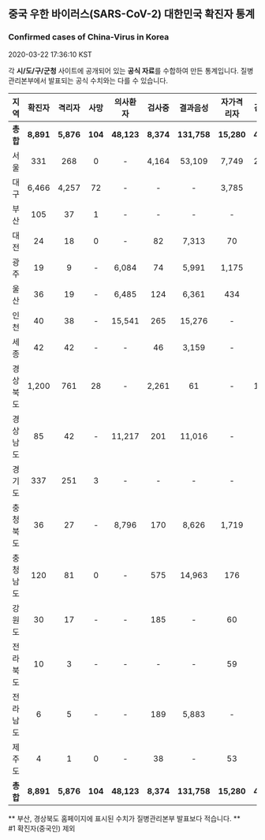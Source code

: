 
## 중국 우한 바이러스(SARS-CoV-2) 대한민국 확진자 통계
### Confirmed cases of China-Virus in Korea
2020-03-22 17:36:10 KST

각 **시/도/구/군청** 사이트에 공개되어 있는 **공식 자료**를 수합하여 만든 통계입니다.
질병관리본부에서 발표되는 공식 수치와는 다를 수 있습니다.


|  지역  | 확진자 |  격리자  |  사망  |  의사환자  |  검사중  |  결과음성  |  자가격리자  |  감시중  |  감시해제  |  퇴원  |
|:------:|:------:|:--------:|:--------:|:----------:|:--------:|:----------------:|:------------:|:--------:|:----------:|:--:|
|**총합**|**8,891**|**5,876**|**104**|**48,123**|**8,374**|**131,758**|**15,280**|**4,102**|**17,817**|**2,911**|**57,273**|
|서울|331|268|0|-|4,164|53,109|7,749|2,410|5,339|63|57,273|
|대구|6,466|4,257|72|-|-|-|3,785|-|-|2,137|-|
|부산|105|37|1|-|-|-|-|-|-|67|-|
|대전|24|18|0|-|82|7,313|70|70|444|6|-|
|광주|19|9|-|6,084|74|5,991|1,175|71|1,104|10|-|
|울산|36|19|-|6,485|124|6,361|434|44|390|17|-|
|인천|40|38|-|15,541|265|15,276|-|-|-|2|-|
|세종|42|42|-|-|46|3,159|-|-|-|-|-|
|경상북도|1,200|761|28|-|2,261|61|-|1,351|8,750|411|-|
|경상남도|85|42|-|11,217|201|11,016|-|-|-|43|-|
|경기도|337|251|3|-|-|-|-|-|-|83|-|
|충청북도|36|27|-|8,796|170|8,626|1,719|140|1,579|9|-|
|충청남도|120|81|0|-|575|14,963|176|-|-|39|-|
|강원도|30|17|-|-|185|-|60|-|-|13|-|
|전라북도|10|3|-|-|-|-|59|-|-|7|-|
|전라남도|6|5|-|-|189|5,883|-|16|211|1|-|
|제주도|4|1|0|-|38|-|53|-|-|3|-|
|**총합**|**8,891**|**5,876**|**104**|**48,123**|**8,374**|**131,758**|**15,280**|**4,102**|**17,817**|**2,911**|**57,273**|


** 부산, 경상북도 홈페이지에 표시된 수치가 질병관리본부 발표보다 적습니다. **<br>
#1 확진자(중국인) 제외
    